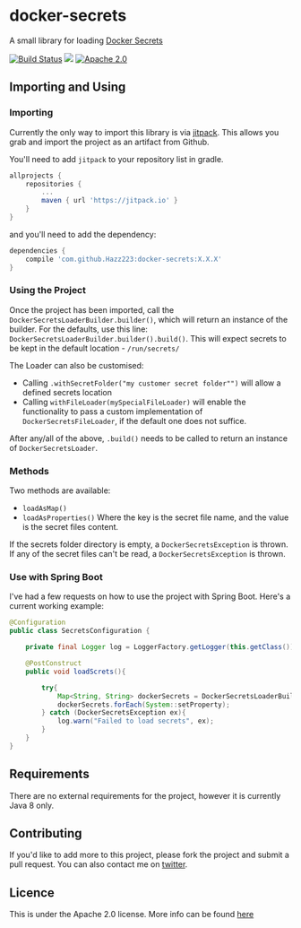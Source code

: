 # docker-secrets
A small library for loading [Docker Secrets](https://docs.docker.com/engine/swarm/secrets/)

[![Build Status](https://travis-ci.org/Hazz223/docker-secrets.svg?branch=master)](https://travis-ci.org/Hazz223/docker-secrets)
[![](https://jitpack.io/v/Hazz223/docker-secrets.svg)](https://jitpack.io/#Hazz223/docker-secrets)
[![Apache 2.0](https://img.shields.io/badge/license-apache--2.0-lightgrey.svg)](https://www.apache.org/licenses/LICENSE-2.0) 

## Importing and Using

### Importing
Currently the only way to import this library is via [jitpack](https://jitpack.io/#Hazz223/docker-secrets). This allows 
you grab and import the project as an artifact from Github. 

You'll need to add `jitpack` to your repository list in gradle.
```groovy
allprojects {
    repositories {
        ...
        maven { url 'https://jitpack.io' }
    }
}
```

and you'll need to add the dependency:

```groovy 
dependencies {
    compile 'com.github.Hazz223:docker-secrets:X.X.X'
}
```

### Using the Project

Once the project has been imported, call the `DockerSecretsLoaderBuilder.builder()`, which will return an instance of the builder.
For the defaults, use this line: `DockerSecretsLoaderBuilder.builder().build()`. This will expect secrets to be kept in the default
location - `/run/secrets/`

The Loader can also be customised:
- Calling `.withSecretFolder("my customer secret folder"")` will allow a defined secrets location
- Calling `withFileLoader(mySpecialFileLoader)` will enable the functionality to pass a custom implementation of `DockerSecretsFileLoader`,
 if the default one does not suffice.

After any/all of the above, `.build()` needs to be called to return an instance of `DockerSecretsLoader`.


### Methods
Two methods are available:
- `loadAsMap()`
- `loadAsProperties()`
Where the key is the secret file name, and the value is the secret files content.  

If the secrets folder directory is empty, a `DockerSecretsException` is thrown.
If any of the secret files can't be read, a `DockerSecretsException` is thrown.


### Use with Spring Boot
I've had a few requests on how to use the project with Spring Boot. Here's a current working example:

```Java
@Configuration
public class SecretsConfiguration {

    private final Logger log = LoggerFactory.getLogger(this.getClass());

    @PostConstruct
    public void loadScrets(){

        try{
            Map<String, String> dockerSecrets = DockerSecretsLoaderBuilder.build().loadAsMap();
            dockerSecrets.forEach(System::setProperty);
        } catch (DockerSecretsException ex){
            log.warn("Failed to load secrets", ex);
        }
    }
}
```

## Requirements 
There are no external requirements for the project, however it is currently Java 8 only. 
 
## Contributing
If you'd like to add more to this project, please fork the project and submit a pull request. You can also contact me 
on [twitter](https://twitter.com/Hazz223).

## Licence
This is under the Apache 2.0 license. More info can be found [here](https://github.com/Hazz223/docker-secrets/blob/master/LICENCE.md)

